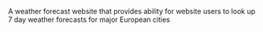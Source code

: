 A weather forecast website that provides ability for website users to look up 7 day weather forecasts for major European cities

